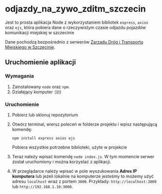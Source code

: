 # odjazdy_na_zywo_zditm_szczecin
Jest to prosta aplikacja Node z wykorzystaniem bibliotek `express`, `axios` oraz `ejs`, która pobiera dane o rzeczywistym czasie odjazdu pojazdów komunikacji miejskiej w szczecinie

Dane pochodzą bezpośrednio z serwerów [Zarządu Dróg i Transportu Miejskiego w Szczecinie](https://www.zditm.szczecin.pl/pl).

## Uruchomienie aplikacji

### Wymagania

1. Zainstalowany `node` oraz `npm`.
2. Działający komputer :))))

### Uruchomienie

1. Pobierz lub sklonuj repozytorium
2. Otwórz terminal, wiersz poleceń w folderze projektu i wpisz następującą komendę:

    `npm install express axios ejs`

    Pobiera wszystkie potrzebne biblioteki, użyte w projekcie
3. Teraz należy wpisać komendę `node index.js`. W tym momencie serwer został uruchomiony i można korzystać z aplikacji.
4. W przeglądarce należy wpisać w pole wyszukowania **Adres IP komputera** lub jeżeli lokalnie na komputerze jesteśmy to możemy użyć adresu `localhost` wraz z portem `3000`.
    Przykłady: `http://localhost:3000` lub `http://192.168.1.10:3000`.